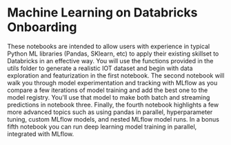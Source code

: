 # Machine Learning on Databricks Onboarding

These notebooks are intended to allow users with experience in typical Python ML libraries (Pandas, SKlearn, etc) to apply their existing skillset to Databricks in an effective way. You will use the functions provided in the utils folder to generate a realistic IOT dataset and begin with data exploration and featurization in the first notebook. The second notebook will walk you through model experimentation and tracking with MLflow as you compare a few iterations of model training and add the best one to the model registry. You'll use that model to make both batch and streaming predictions in notebook three. Finally, the fourth notebook highlights a few more advanced topics such as using pandas in parallel, hyperparameter tuning, custom MLflow models, and nested MLflow model runs. In a bonus fifth notebook you can run deep learning model training in parallel, integrated with MLflow.
